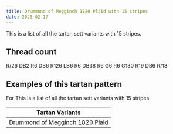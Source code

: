 ```yaml
---
title: Drummond of Megginch 1820 Plaid with 15 stripes
date: 2023-02-17
---
```

This is a list of all the tartan sett variants with 15 stripes.

## Thread count
R/26 DB2 R6 DB6 R126 LB6 R6 DB38 R6 G6 R6 G130 R19 DB6 R/18

## Examples of this tartan pattern
For This is a list of all the tartan sett variants with 15 stripes.

| Tartan Variants |
|---------------|
| [Drummond of Megginch 1820 Plaid](/variants/r/26/db2/r6/db6/r126/lb6/r6/db38/r6/g6/r6/g130/r19/db6/r/18-db000064-g004c00-lb98c8e8-rc80000/)||
